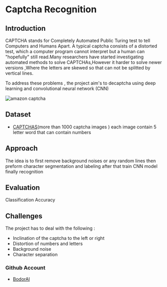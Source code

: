 # Captcha Recognition


## Introduction
CAPTCHA stands for Completely Automated Public Turing test to tell Computers and Humans Apart. A typical captcha consists of a distorted test, which a computer program cannot interpret but a human can "hopefully" still read.Many researchers have started investigating automated methods to solve CAPTCHAs,However it harder to solve newer versions ,Where the letters are skewed so that can not be splitted  by vertical lines.

To address these problems , the project aim's to  decaptcha using  deep learning and convolutional neural network (CNN)


![amazon captcha ](https://www.google.com/url?sa=i&rct=j&q=&esrc=s&source=images&cd=&cad=rja&uact=8&ved=2ahUKEwjy75SIrpzmAhUIxIUKHQGbAEgQjRx6BAgBEAQ&url=%2Furl%3Fsa%3Di%26rct%3Dj%26q%3D%26esrc%3Ds%26source%3Dimages%26cd%3D%26ved%3D2ahUKEwjH5ZOCrpzmAhWp34UKHa6iCQgQjRx6BAgBEAQ%26url%3Dhttps%253A%252F%252Fbaymard.com%252Fblog%252Fcaptchas-in-checkout%26psig%3DAOvVaw08eem_xNvadPT8ICtH_Dwc%26ust%3D1575561470357609&psig=AOvVaw08eem_xNvadPT8ICtH_Dwc&ust=1575561470357609)

## Dataset
- [CAPTCHAS](https://www.researchgate.net/publication/248380891_captcha_dataset)​(​more than 1000 captcha images )
each image contain 5 letter word that can contain numbers

## Approach
The idea is to first remove background noises or any random lines then preform character segmentation and labeling after that train CNN model finally recognition 

## Evaluation 
Classification Accuracy

## Challenges
The project has to deal with the following :
- Inclination of the captcha to the left or right
- Distortion of numbers and letters
- Background noise 
- Character separation

### Github Account
- [BodorAl](https://github.com/Bodoral?tab=repositories)
